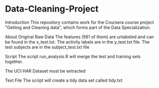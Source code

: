 Data-Cleaning-Project
=====================
Introduction
This repository contains work for the Coursera course project "Getting and Cleaning data", which forms part of the Data Specialization.

About Original Raw Data
The features (561 of them) are unlabeled and can be found in the x_test.txt. The activity labels are in the y_test.txt file. The test subjects are in the subject_test.txt file

Script
The script run_analysis.R will merge the test and training sets together. 

The UCI HAR Dataset must be extracted

Text File
The script will create a tidy data set called tidy.txt
